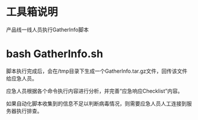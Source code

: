 # 工具箱说明

产品线一线人员执行GatherInfo脚本
# bash GatherInfo.sh

脚本执行完成后，会在/tmp目录下生成一个GatherInfo.tar.gz文件，回传该文件给应急人员。

应急人员根据各个命令执行内容进行分析，并完善“应急响应Checklist”内容。

如果自动化脚本收集到的信息不足以判断病毒情况，则需要应急人员人工连接到服务器执行排查。
